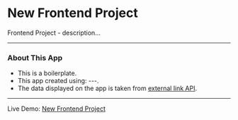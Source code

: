 # New Frontend Project

Frontend Project - description...

---

### About This App
* This is a boilerplate.
* This app created using: ---.
* The data displayed on the app is taken from [external link API](https://website.com/).

---

Live Demo: [New Frontend Project](https://natesol.github.io/boilerplate-frontend-base/index.html)